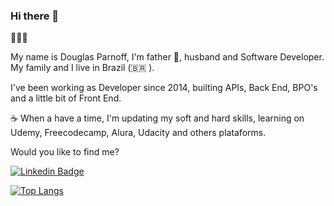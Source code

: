 ### Hi there 👋

:family_man_woman_girl:

My name is Douglas Parnoff, I'm father :baby_bottle:, husband and Software Developer. My family and I live in Brazil (🇧🇷 ). 

I've been working as Developer since 2014, builting APIs, Back End, BPO's and a little bit of Front End.

:coffee: When a have a time, I'm updating my soft and hard skills, learning on Udemy, Freecodecamp, Alura, Udacity and others plataforms.

Would you like to find me?

[![Linkedin Badge](https://img.shields.io/badge/-LinkedIn-blue?style=flat-square&logo=Linkedin&logoColor=white&link=https://www.linkedin.com/in/douglasparnoff)](https://www.linkedin.com/in/douglasparnoff)

[![Top Langs](https://github-readme-stats.vercel.app/api/top-langs/?username=DouglasParnoff&langs_count=8)](https://github.com/DouglasParnoff/github-readme-stats)
